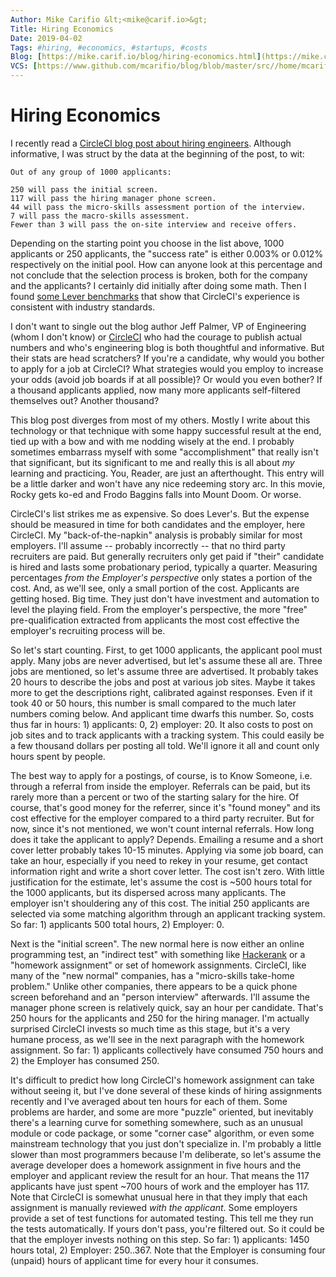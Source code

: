 ```yaml
---
Author: Mike Carifio &lt;<mike@carif.io>&gt;
Title: Hiring Economics
Date: 2019-04-02
Tags: #hiring, #economics, #startups, #costs
Blog: [https://mike.carif.io/blog/hiring-economics.html](https://mike.carif.io/blog/hiring-economics.html)
VCS: [https://www.github.com/mcarifio/blog/blob/master/src//home/mcarifio/writing/blog/mike.carif.io/bin/../src/hiring-economics.md](https://www.github.com/mcarifio/blog/blob/master/src//home/mcarifio/writing/blog/mike.carif.io/bin/../src/hiring-economics.md)
---
```


# Hiring Economics

I recently read a [CircleCI blog post about hiring engineers](https://circleci.com/blog/how-we-interview-engineers-at-circleci/). Although informative, I was struct by the data at
the beginning of the post, to wit:

```
Out of any group of 1000 applicants:

250 will pass the initial screen.
117 will pass the hiring manager phone screen.
44 will pass the micro-skills assessment portion of the interview.
7 will pass the macro-skills assessment.
Fewer than 3 will pass the on-site interview and receive offers.
```

Depending on the starting point you choose in the list above, 1000 applicants or 250 applicants, the "success rate" is either 0.003% or 0.012% respectively on the initial pool. How can anyone look at this percentage and not conclude that the selection process is broken, both for the company and the applicants? I certainly did initially after doing some math. Then I found [some Lever benchmarks](https://www.lever.co/blog/new-report-reveals-essential-recruiting-benchmarks-for-startups-and-smbs) that show that CircleCI's experience is consistent with industry standards. 

I don't want to single out the blog author Jeff Palmer, VP of Engineering (whom I don't know) or [CircleCI](https://www.circleci.com/) who had the courage to publish actual numbers and who's engineering blog is both thoughtful and informative. But their stats are head scratchers? If you're a candidate, why would you bother to apply for a job at CircleCI? What strategies would you employ to increase your odds (avoid job boards if at all possible)? Or would you even bother? If a thousand applicants applied, now many more applicants self-filtered themselves out? Another thousand? 

This blog post diverges from most of my others. Mostly I write about this technology or that technique with some happy successful result at the end, tied up with a
bow and with me nodding wisely at the end. I probably sometimes embarrass myself with some "accomplishment" that really isn't that significant, but its significant to me and 
really this is all about _my_ learning and practicing. You, Reader, are just an afterthought. This entry will be a little darker and won't have any nice redeeming story arc.
In this movie, Rocky gets ko-ed and Frodo Baggins falls into Mount Doom. Or worse.

CircleCI's list strikes me as expensive. So does Lever's. But the expense should be measured in time for both candidates and the employer, here CircleCI. My "back-of-the-napkin" analysis is probably similar for most employers. I'll assume -- probably incorrectly -- that no third party recruiters are paid. But generally recruiters only get paid if "their" candidate is hired and lasts some probationary period, typically a quarter. Measuring percentages _from the Employer's perspective_ only states a portion of the cost. And, as we'll see, only a small portion of the cost. Applicants are getting hosed. Big time. They just don't have investment and automation to level the playing field. From the employer's perspective, the more "free" pre-qualification extracted from applicants the most cost effective the employer's recruiting process will be. 


So let's start counting. First, to get 1000 applicants, the applicant pool must apply. Many jobs are never advertised, but let's assume these all are. Three jobs are mentioned, so let's assume three are advertised. It probably takes 20 hours to describe the jobs and post at various job sites. Maybe it takes more to get the descriptions right, calibrated against responses. Even if it took 40 or 50 hours, this number is small compared to the much later numbers coming below. And applicant time dwarfs this number. So, costs thus far in hours: 1) applicants: 0, 2) employer: 20. It also costs to post on job sites and to track applicants with a tracking system. This could easily be a few thousand dollars per posting all told. We'll ignore it all and count only hours spent by people.

The best way to apply for a postings, of course, is to Know Someone, i.e. through a referral from inside the employer. Referrals can be paid, but its rarely more than a percent or two of the starting salary for the hire. Of course, that's good money for the referrer, since it's "found money" and its cost effective for the employer compared to a third party recruiter. But for now, since it's not mentioned, we won't count internal referrals. How long does it take the applicant to apply? Depends. Emailing a resume and a short cover letter probably takes 10-15 minutes. Applying via some job board, can take an hour, especially if you need to rekey in your resume, get contact information right and write a short cover letter. The cost isn't zero. With little justification for the estimate, let's assume the cost is ~500 hours total for the 1000 applicants, but its dispersed across many applicants. The employer isn't shouldering any of this cost. The initial 250 applicants are selected via some matching algorithm through an applicant tracking system. So far: 1) applicants 500 total hours, 2) Employer: 0.

Next is the "initial screen". The new normal here is now either an online programming test, an "indirect test" with something like [Hackerank]() or a "homework assignment" or set of homework assignments. CircleCI, like many of the "new normal" companies, has a "micro-skills take-home problem." Unlike other companies, there appears to be a quick phone screen beforehand and an "person interview" afterwards. I'll assume the manager phone screen is relatively quick, say an hour per candidate. That's 250 hours for the applicants and 250 for the hiring manager. I'm actually surprised CircleCI invests so much time as this stage, but it's a very humane process, as we'll see in the next paragraph with the homework assignment. So far: 1) applicants collectively have consumed 750 hours and 2) the Employer has consumed 250.

It's difficult to predict how long CircleCI's homework assignment can take without seeing it, but I've done several of these kinds of hiring assignments recently and I've averaged about ten hours for each of them. Some problems are harder, and some are more "puzzle" oriented, but inevitably there's a learning curve for something somewhere, such as an unusual module or code package, or some "corner case" algorithm, or even some mainstream technology that you just don't specialize in. I'm probably a little slower than most programmers because I'm deliberate, so let's assume the average developer does a homework assignment in five hours and the employer and applicant review the result for an hour. That means the 117 applicants have just spent ~700 hours of work and the employer has 117. Note that CircleCI is somewhat unusual here in that they imply that each assignment is manually reviewed _with the applicant_. Some employers provide a set of test functions for automated testing. This tell me they run the tests automatically. If yours don't pass, you're filtered out. So it could be that the employer invests nothing on this step. So far: 1) applicants: 1450 hours total, 2) Employer: 250..367. Note that the Employer is consuming four (unpaid) hours of applicant time for every hour it consumes.



